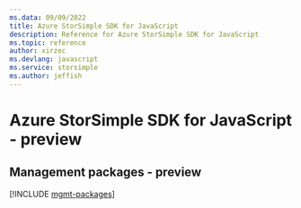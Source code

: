 ```yaml
---
ms.data: 09/09/2022
title: Azure StorSimple SDK for JavaScript
description: Reference for Azure StorSimple SDK for JavaScript
ms.topic: reference
author: xirzec
ms.devlang: javascript
ms.service: storsimple
ms.author: jeffish
---
```

# Azure StorSimple SDK for JavaScript - preview

## Management packages - preview
[!INCLUDE [mgmt-packages](storsimple-mgmt-index.md)]
